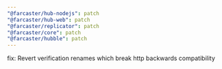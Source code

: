```yaml
---
"@farcaster/hub-nodejs": patch
"@farcaster/hub-web": patch
"@farcaster/replicator": patch
"@farcaster/core": patch
"@farcaster/hubble": patch
---
```


fix: Revert verification renames which break http backwards compatibility
